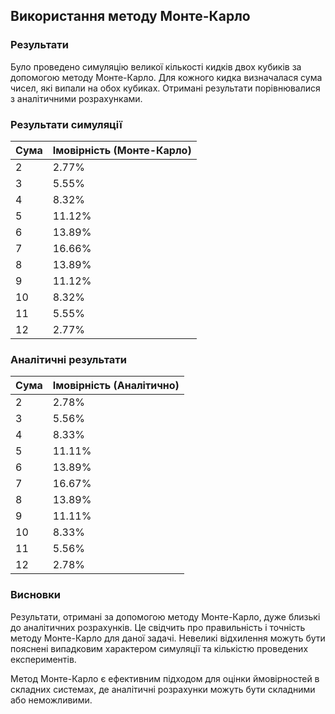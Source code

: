 ## Використання методу Монте-Карло

### Результати

Було проведено симуляцію великої кількості кидків двох кубиків за допомогою методу Монте-Карло. Для кожного кидка визначалася сума чисел, які випали на обох кубиках. Отримані результати порівнювалися з аналітичними розрахунками.

### Результати симуляції

| Сума | Імовірність (Монте-Карло) |
|------|---------------------------|
| 2    | 2.77%                     |
| 3    | 5.55%                     |
| 4    | 8.32%                     |
| 5    | 11.12%                    |
| 6    | 13.89%                    |
| 7    | 16.66%                    |
| 8    | 13.89%                    |
| 9    | 11.12%                    |
| 10   | 8.32%                     |
| 11   | 5.55%                     |
| 12   | 2.77%                     |

### Аналітичні результати

| Сума | Імовірність (Аналітично)  |
|------|---------------------------|
| 2    | 2.78%                     |
| 3    | 5.56%                     |
| 4    | 8.33%                     |
| 5    | 11.11%                    |
| 6    | 13.89%                    |
| 7    | 16.67%                    |
| 8    | 13.89%                    |
| 9    | 11.11%                    |
| 10   | 8.33%                     |
| 11   | 5.56%                     |
| 12   | 2.78%                     |

### Висновки

Результати, отримані за допомогою методу Монте-Карло, дуже близькі до аналітичних розрахунків. Це свідчить про правильність і точність методу Монте-Карло для даної задачі. Невеликі відхилення можуть бути пояснені випадковим характером симуляції та кількістю проведених експериментів.

Метод Монте-Карло є ефективним підходом для оцінки ймовірностей в складних системах, де аналітичні розрахунки можуть бути складними або неможливими.
